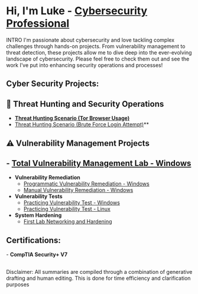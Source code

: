 <h1>Hi, I'm Luke - <a href="https://www.linkedin.com/in/lukeaclayton/">Cybersecurity Professional</a></h1>

INTRO
I'm passionate about cybersecurity and love tackling complex challenges through hands-on projects. From vulnerability management to threat detection, these projects allow me to dive deep into the ever-evolving landscape of cybersecurity. Please feel free to check them out and see the work I’ve put into enhancing security operations and processes!

<h2>Cyber Security Projects:</h2>

## 🚨 Threat Hunting and Security Operations

- **[Threat Hunting Scenario (Tor Browser Usage)](https://github.com/lclayton242/Threat-Hunting-Report-Unauthorized-TOR-Usage)**
- [Threat Hunting Scenario (Brute Force Login Attempt)](https://github.com/lclayton242/Threat-Hunt-Scenario---Accidental-Exposure-to-Internet/tree/main)**
## ⚠️ Vulnerability Management Projects
 ## - [Total Vulnerability Management Lab - Windows](https://github.com/lclayton242/Vulnerability-Management)
- <b>Vulnerability Remediation </b>
  - [Programmatic Vulnerability Remediation - Windows](https://github.com/lclayton242/Vulnerability-Remediation-)
  - [Manual Vulnerability Remediation - Windows](https://github.com/lclayton242/Vulnerability-Remediation-)
- <b>Vulnerability Tests </b>
  - [Practicing Vulnerability Test - Windows](https://github.com/lclayton242/Vulnerability-Testing-Lab)
  - [Practicing Vulnerability Test - Linux](https://github.com/lclayton242/Vulnerability-Test-Linux)
- <b>System Hardening </b>
  - [First Lab Networking and Hardening](https://github.com/lclayton242/Securityplus-homelab)

    

<h2>Certifications:</h2>
- <b>CompTIA Security+ V7</b>

<h2></h2>
Disclaimer: All summaries are compiled through a combination of generative drafting and human editing. This is done for time efficiency and clarification purposes
